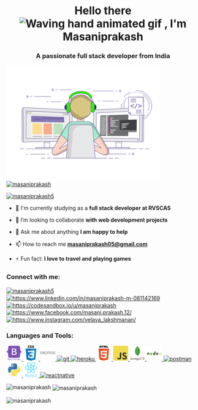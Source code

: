 <h1 align="center">Hello there <img src="https://raw.githubusercontent.com/nixin72/nixin72/master/wave.gif" alt="Waving hand animated gif" height="45" width="45" /> , I'm Masaniprakash</h1>

<h3 align="center">A passionate full stack developer from India</h3>
<img align="left" alt="GIF" src="https://raw.githubusercontent.com/devSouvik/devSouvik/master/gif3.gif" width="400"/>
<!-- <p align="left"> <img src="https://komarev.com/ghpvc/?username=masaniprakash&label=Profile%20views&color=0e75b6&style=flat" alt="masaniprakash" /> </p> -->

<p align="left"> <a href="https://github.com/ryo-ma/github-profile-trophy"><img src="https://github-profile-trophy.vercel.app/?username=masaniprakash" alt="masaniprakash" /></a> </p>

<p align="left"> <a href="https://twitter.com/masaniprakash5" target="blank"><img src="https://img.shields.io/twitter/follow/masaniprakash5?logo=twitter&style=for-the-badge" alt="masaniprakash5" /></a> </p>

- 🌱 I'm currently studying as a **full stack developer at RVSCAS**

- 👯 I’m looking to collaborate **with web development projects**

- 💬 Ask me about anything **I am happy to help**

- 📫 How to reach me **masaniprakash05@gmail.com**

- ⚡ Fun fact: **I love to travel and playing games**

<h3 align="left">Connect with me:</h3>
<p align="left">
<a href="https://twitter.com/masaniprakash5" target="blank"><img align="center" src="https://raw.githubusercontent.com/rahuldkjain/github-profile-readme-generator/master/src/images/icons/Social/twitter.svg" alt="masaniprakash5" height="30" width="40" /></a>
<a href="https://www.linkedin.com/in/masaniprakash-m-081142169"" target="blank"><img align="center" src="https://raw.githubusercontent.com/rahuldkjain/github-profile-readme-generator/master/src/images/icons/Social/linked-in-alt.svg" alt="https://www.linkedin.com/in/masaniprakash-m-081142169" height="30" width="40" /></a>
<a href="https//www.codesandbox.io/u/masaniprakash" target="blank"><img align="center" src="https://raw.githubusercontent.com/rahuldkjain/github-profile-readme-generator/master/src/images/icons/Social/codesandbox.svg" alt="https://codesandbox.io/u/masaniprakash" height="30" width="40" /></a>
<a href="https://www.facebook.com/masani.prakash.12/" target="blank"><img align="center" src="https://raw.githubusercontent.com/rahuldkjain/github-profile-readme-generator/master/src/images/icons/Social/facebook.svg" alt="https://www.facebook.com/masani.prakash.12/" height="30" width="40" /></a>
<a href="www.instagram.com/" target="blank"><img align="center" src="https://raw.githubusercontent.com/rahuldkjain/github-profile-readme-generator/master/src/images/icons/Social/instagram.svg" alt="https://www.instagram.com/velava_lakshmanan/" height="30" width="40" /></a>
</p>

<h3 align="left">Languages and Tools:</h3>
<p align="left"> <a href="https://getbootstrap.com" target="_blank" rel="noreferrer"> <img src="https://raw.githubusercontent.com/devicons/devicon/master/icons/bootstrap/bootstrap-plain-wordmark.svg" alt="bootstrap" width="40" height="40"/> </a> <a href="https://www.w3schools.com/css/" target="_blank" rel="noreferrer"> <img src="https://raw.githubusercontent.com/devicons/devicon/master/icons/css3/css3-original-wordmark.svg" alt="css3" width="40" height="40"/> </a> <a href="https://expressjs.com" target="_blank" rel="noreferrer"> <img src="https://raw.githubusercontent.com/devicons/devicon/master/icons/express/express-original-wordmark.svg" alt="express" width="40" height="40"/> </a> <a href="https://git-scm.com/" target="_blank" rel="noreferrer"> <img src="https://www.vectorlogo.zone/logos/git-scm/git-scm-icon.svg" alt="git" width="40" height="40"/> </a> <a href="https://heroku.com" target="_blank" rel="noreferrer"> <img src="https://www.vectorlogo.zone/logos/heroku/heroku-icon.svg" alt="heroku" width="40" height="40"/> </a> <a href="https://www.w3.org/html/" target="_blank" rel="noreferrer"> <img src="https://raw.githubusercontent.com/devicons/devicon/master/icons/html5/html5-original-wordmark.svg" alt="html5" width="40" height="40"/> </a> <a href="https://developer.mozilla.org/en-US/docs/Web/JavaScript" target="_blank" rel="noreferrer"> <img src="https://raw.githubusercontent.com/devicons/devicon/master/icons/javascript/javascript-original.svg" alt="javascript" width="40" height="40"/> </a> <a href="https://www.mongodb.com/" target="_blank" rel="noreferrer"> <img src="https://raw.githubusercontent.com/devicons/devicon/master/icons/mongodb/mongodb-original-wordmark.svg" alt="mongodb" width="40" height="40"/> </a> <a href="https://nodejs.org" target="_blank" rel="noreferrer"> <img src="https://raw.githubusercontent.com/devicons/devicon/master/icons/nodejs/nodejs-original-wordmark.svg" alt="nodejs" width="40" height="40"/> </a> <a href="https://postman.com" target="_blank" rel="noreferrer"> <img src="https://www.vectorlogo.zone/logos/getpostman/getpostman-icon.svg" alt="postman" width="40" height="40"/> </a> <a href="https://www.python.org" target="_blank" rel="noreferrer"> <img src="https://raw.githubusercontent.com/devicons/devicon/master/icons/python/python-original.svg" alt="python" width="40" height="40"/> </a> <a href="https://reactjs.org/" target="_blank" rel="noreferrer"> <img src="https://raw.githubusercontent.com/devicons/devicon/master/icons/react/react-original-wordmark.svg" alt="react" width="40" height="40"/> </a> <a href="https://reactnative.dev/" target="_blank" rel="noreferrer"> <img src="https://reactnative.dev/img/header_logo.svg" alt="reactnative" width="40" height="40"/> </a> </p>

<p><img align="left" src="https://github-readme-stats.vercel.app/api/top-langs?username=masaniprakash&show_icons=true&locale=en&layout=compact" alt="masaniprakash" /></p>

<p>&nbsp;<img align="center" src="https://github-readme-stats.vercel.app/api?username=masaniprakash&show_icons=true&locale=en" alt="masaniprakash" /></p>

<p><img align="center" src="https://github-readme-streak-stats.herokuapp.com/?user=masaniprakash&" alt="masaniprakash" /></p>
